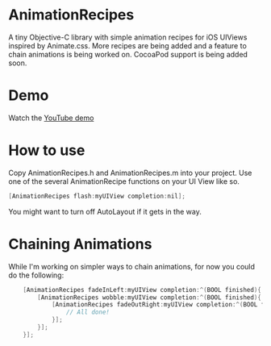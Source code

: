 AnimationRecipes
================

A tiny Objective-C library with simple animation recipes for iOS UIViews inspired by Animate.css. More recipes are being added and a feature to chain animations is being worked on. CocoaPod support is being added soon.

Demo
====
Watch the [YouTube demo](http://youtu.be/SS5xsQzE88Y)

How to use
==========
Copy AnimationRecipes.h and AnimationRecipes.m into your project. Use one of the several AnimationRecipe functions on your UI View like so. 

```Objective-C
[AnimationRecipes flash:myUIView completion:nil];
```

You might want to turn off AutoLayout if it gets in the way. 

Chaining Animations
===================
While I'm working on simpler ways to chain animations, for now you could do the following:

```Objective-C
    [AnimationRecipes fadeInLeft:myUIView completion:^(BOOL finished){
        [AnimationRecipes wobble:myUIView completion:^(BOOL finished){
            [AnimationRecipes fadeOutRight:myUIView completion:^(BOOL finished){
                // All done!
            }];
        }];
    }];
```
